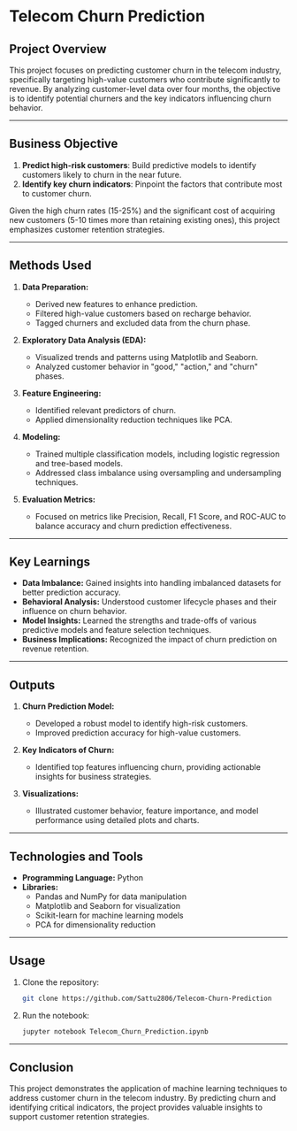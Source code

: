 # Telecom Churn Prediction

## Project Overview

This project focuses on predicting customer churn in the telecom industry, specifically targeting high-value customers who contribute significantly to revenue. By analyzing customer-level data over four months, the objective is to identify potential churners and the key indicators influencing churn behavior.

---

## Business Objective

1. **Predict high-risk customers**: Build predictive models to identify customers likely to churn in the near future.
2. **Identify key churn indicators**: Pinpoint the factors that contribute most to customer churn.

Given the high churn rates (15-25%) and the significant cost of acquiring new customers (5-10 times more than retaining existing ones), this project emphasizes customer retention strategies.

---

## Methods Used

1. **Data Preparation:**
   - Derived new features to enhance prediction.
   - Filtered high-value customers based on recharge behavior.
   - Tagged churners and excluded data from the churn phase.

2. **Exploratory Data Analysis (EDA):**
   - Visualized trends and patterns using Matplotlib and Seaborn.
   - Analyzed customer behavior in "good," "action," and "churn" phases.

3. **Feature Engineering:**
   - Identified relevant predictors of churn.
   - Applied dimensionality reduction techniques like PCA.

4. **Modeling:**
   - Trained multiple classification models, including logistic regression and tree-based models.
   - Addressed class imbalance using oversampling and undersampling techniques.

5. **Evaluation Metrics:**
   - Focused on metrics like Precision, Recall, F1 Score, and ROC-AUC to balance accuracy and churn prediction effectiveness.

---

## Key Learnings

- **Data Imbalance:** Gained insights into handling imbalanced datasets for better prediction accuracy.
- **Behavioral Analysis:** Understood customer lifecycle phases and their influence on churn behavior.
- **Model Insights:** Learned the strengths and trade-offs of various predictive models and feature selection techniques.
- **Business Implications:** Recognized the impact of churn prediction on revenue retention.

---

## Outputs

1. **Churn Prediction Model:**
   - Developed a robust model to identify high-risk customers.
   - Improved prediction accuracy for high-value customers.

2. **Key Indicators of Churn:**
   - Identified top features influencing churn, providing actionable insights for business strategies.

3. **Visualizations:**
   - Illustrated customer behavior, feature importance, and model performance using detailed plots and charts.

---

## Technologies and Tools

- **Programming Language:** Python
- **Libraries:**
  - Pandas and NumPy for data manipulation
  - Matplotlib and Seaborn for visualization
  - Scikit-learn for machine learning models
  - PCA for dimensionality reduction

---

## Usage

1. Clone the repository:
   ```bash
   git clone https://github.com/Sattu2806/Telecom-Churn-Prediction
   ```

2. Run the notebook:
   ```bash
   jupyter notebook Telecom_Churn_Prediction.ipynb
   ```

---

## Conclusion

This project demonstrates the application of machine learning techniques to address customer churn in the telecom industry. By predicting churn and identifying critical indicators, the project provides valuable insights to support customer retention strategies.

